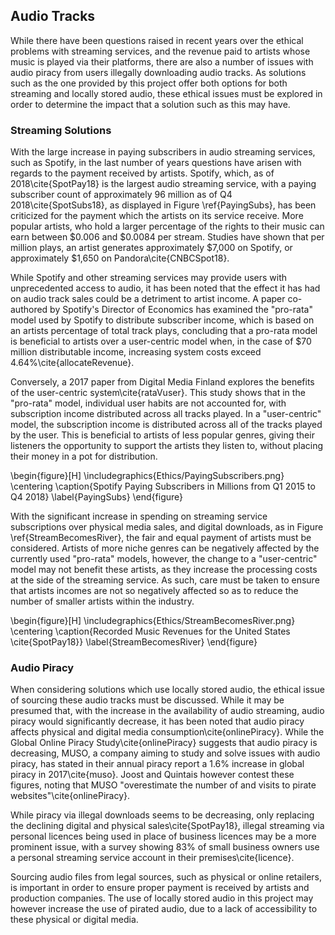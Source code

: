 ## Audio Tracks

While there have been questions raised in recent years over the ethical problems
with streaming services, and the revenue paid to artists whose music is played
via their platforms, there are also a number of issues with audio piracy from users
illegally downloading audio tracks. As solutions such as the one provided by
this project offer both options for both streaming and locally stored audio,
these ethical issues must be explored in order to determine the impact that a
solution such as this may have.

### Streaming Solutions

With the large increase in paying subscribers in audio streaming services, such
as Spotify, in the last number of years questions have arisen with regards to
the payment received by artists. Spotify, which, as of 2018\cite{SpotPay18} is the largest audio
streaming service, with a paying subscriber count of approximately 96 million as
of Q4 2018\cite{SpotSubs18}, as displayed in Figure \ref{PayingSubs}, has been criticized for the payment which the
artists on its service receive. More popular artists, who hold a larger percentage
of the rights to their music can earn between \$0.006 and \$0.0084 per stream.
Studies have shown that per million plays, an artist generates approximately
\$7,000 on Spotify, or approximately \$1,650 on Pandora\cite{CNBCSpot18}.

While Spotify and other streaming services may provide users with unprecedented
access to audio, it has been noted that the effect it has had on audio track
sales could be a detriment to artist income. A paper co-authored by Spotify's
Director of Economics has examined the "pro-rata" model used by Spotify to
distribute subscriber income, which is based on an artists percentage of total
track plays, concluding that a pro-rata model is beneficial to artists over a
user-centric model when, in the case of \$70 million distributable income,
increasing system costs exceed 4.64%\cite{allocateRevenue}.

Conversely, a 2017 paper from Digital Media Finland explores the benefits of the
user-centric system\cite{rataVuser}. This study shows that in the "pro-rata"
model, individual user habits are not accounted for, with subscription income
distributed across all tracks played. In a "user-centric" model, the subscription
income is distributed across all of the tracks played by the user. This is
beneficial to artists of less popular genres, giving their listeners the
opportunity to support the artists they listen to, without placing their money
in a pot for distribution.

\begin{figure}[H]
\includegraphics{Ethics/PayingSubscribers.png}
\centering
\caption{Spotify Paying Subscribers in Millions from Q1 2015 to Q4 2018}
\label{PayingSubs}
\end{figure}

With the significant increase in spending on streaming service subscriptions
over physical media sales, and digital downloads, as in Figure
\ref{StreamBecomesRiver}, the fair and equal payment of artists must be
considered. Artists of more niche genres can be negatively affected by the
currently used "pro-rata" models, however, the change to a "user-centric" model
may not benefit these artists, as they increase the processing costs at the side
of the streaming service. As such, care must be taken to ensure that artists
incomes are not so negatively affected so as to reduce the number of smaller
artists within the industry.

\begin{figure}[H]
\includegraphics{Ethics/StreamBecomesRiver.png}
\centering
\caption{Recorded Music Revenues for the United States \cite{SpotPay18}}
\label{StreamBecomesRiver}
\end{figure}

### Audio Piracy

When considering solutions which use locally stored audio, the ethical issue of
sourcing these audio tracks must be discussed. While it may be presumed that, with
the increase in the availability of audio streaming, audio piracy would
significantly decrease, it has been noted that audio piracy affects physical and
digital media consumption\cite{onlinePiracy}. While the Global Online Piracy
Study\cite{onlinePiracy} suggests that audio piracy is decreasing, MUSO, a
company aiming to study and solve issues with audio piracy, has stated in their
annual piracy report a 1.6\% increase in global piracy in 2017\cite{muso}. Joost
and Quintais however contest these figures, noting that MUSO "overestimate the
number of and visits to pirate websites"\cite{onlinePiracy}.

While piracy via illegal downloads seems to be decreasing, only replacing the declining digital
and physical sales\cite{SpotPay18}, illegal streaming via personal licences
being used in place of business licences may be a more prominent issue, with a
survey showing 83\% of small business owners use a personal streaming service
account in their premises\cite{licence}.

Sourcing audio files from legal sources, such as physical or online retailers, is
important in order to ensure proper payment is received by artists and
production companies. The use of locally stored audio in this project may
however increase the use of pirated audio, due to a lack of accessibility to
these physical or digital media.
